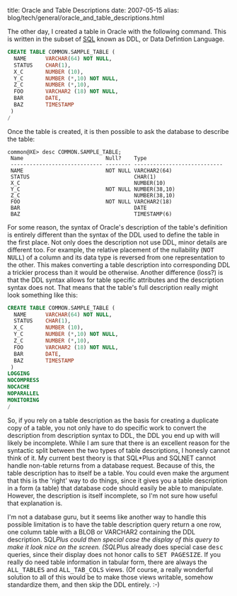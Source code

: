 title: Oracle and Table Descriptions
date: 2007-05-15
alias: blog/tech/general/oracle_and_table_descriptions.html

The other day, I created a table in Oracle with the following command. This 
is written in the subset of <a href="http://en.wikipedia.org/wiki/SQL"> 
SQL</a> known as DDL, or Data Defintion Language.

```sql
CREATE TABLE COMMON.SAMPLE_TABLE (
  NAME      VARCHAR(64) NOT NULL,
  STATUS    CHAR(1),
  X_C       NUMBER (10),
  Y_C       NUMBER (*,10) NOT NULL, 
  Z_C       NUMBER (*,10),
  FOO       VARCHAR2 (18) NOT NULL, 
  BAR       DATE,
  BAZ       TIMESTAMP
 )
/
```

Once the table is created, it is then possible to ask the database to 
describe the table:

```text
common@XE> desc COMMON.SAMPLE_TABLE;
 Name                          Null?    Type
 ----------------------------- -------- ----------------------------
 NAME                          NOT NULL VARCHAR2(64)
 STATUS                                 CHAR(1)
 X_C                                    NUMBER(10)
 Y_C                           NOT NULL NUMBER(38,10)
 Z_C                                    NUMBER(38,10)
 FOO                           NOT NULL VARCHAR2(18)
 BAR                                    DATE
 BAZ                                    TIMESTAMP(6)
```

For some reason, the syntax of Oracle's description of the table's
definition is entirely different than the syntax of the DDL used to
define the table in the first place. Not only does the description not
use DDL, minor details are different too. For example, the relative
placement of the nullability (<tt>NOT NULL</tt>) of a column and its
data type is reversed from one representation to the other. This makes
converting a table description into corresponding DDL a trickier
process than it would be otherwise. Another difference (loss?) is that
the DDL syntax allows for table specific attributes and the
description syntax does not. That means that the table's full
description really might look something like this:

```sql
CREATE TABLE COMMON.SAMPLE_TABLE (
  NAME      VARCHAR(64) NOT NULL,
  STATUS    CHAR(1),
  X_C       NUMBER (10),
  Y_C       NUMBER (*,10) NOT NULL, 
  Z_C       NUMBER (*,10),
  FOO       VARCHAR2 (18) NOT NULL, 
  BAR       DATE,
  BAZ       TIMESTAMP
 )
LOGGING 
NOCOMPRESS 
NOCACHE
NOPARALLEL
MONITORING
/
```

So, if you rely on a table description as the basis for creating a
duplicate copy of a table, you not only have to do specific work to
convert the description from description syntax to DDL, the DDL you
end up with will likely be incomplete.  While I am sure that there is
an excellent reason for the syntactic split between the two types of
table descriptions, I honesly cannot think of it. My current best
theory is that SQL*Plus and SQLNET cannot handle non-table returns
from a database request. Because of this, the table description has to
itself be a table. You could even make the argument that this is the
'right' way to do things, since it gives you a table description in a
form (a table) that database code should easily be able to
manipulate. However, the description is itself incomplete, so I'm not
sure how useful that explanation is.

I'm not a database guru, but it seems like another way to handle this
possible limitation is to have the table description query return a
one row, one column table with a BLOB or VARCHAR2 containing the DDL
description.  SQL*Plus could then special case the display of this
query to make it look nice on the screen. (SQL*Plus already does
special case <tt>desc</tt> queries, since their display does not honor
calls to <tt>SET PAGESIZE</tt>.  If you really do need table
information in tabular form, there are always the <tt>ALL_TABLES</tt>
and <tt>ALL_TAB_COLS</tt> views. (Of course, a really wonderful
solution to all of this would be to make those views writable, somehow
standardize them, and then skip the DDL entirely. :-)
